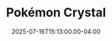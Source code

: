 ---
title: Pokémon Crystal
creator: Game Freak
cart: gamecart
type: gbc
date: 2025-07-16T15:13:00.00-04:00
score: 2
review: "/posts/reviews/pokemon-crystal/"
---